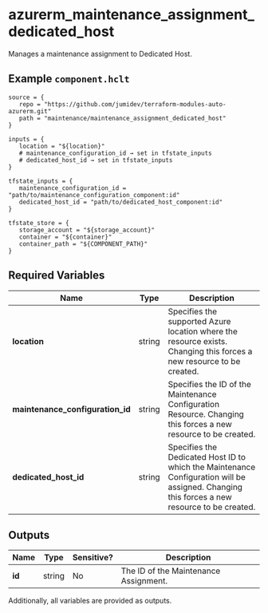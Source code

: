 # azurerm_maintenance_assignment_dedicated_host

Manages a maintenance assignment to Dedicated Host.

## Example `component.hclt`

```hcl
source = {
   repo = "https://github.com/jumidev/terraform-modules-auto-azurerm.git" 
   path = "maintenance/maintenance_assignment_dedicated_host" 
}

inputs = {
   location = "${location}" 
   # maintenance_configuration_id → set in tfstate_inputs
   # dedicated_host_id → set in tfstate_inputs
}

tfstate_inputs = {
   maintenance_configuration_id = "path/to/maintenance_configuration_component:id" 
   dedicated_host_id = "path/to/dedicated_host_component:id" 
}

tfstate_store = {
   storage_account = "${storage_account}" 
   container = "${container}" 
   container_path = "${COMPONENT_PATH}" 
}

```

## Required Variables

| Name | Type |  Description |
| ---- | --------- |  ----------- |
| **location** | string |  Specifies the supported Azure location where the resource exists. Changing this forces a new resource to be created. | 
| **maintenance_configuration_id** | string |  Specifies the ID of the Maintenance Configuration Resource. Changing this forces a new resource to be created. | 
| **dedicated_host_id** | string |  Specifies the Dedicated Host ID to which the Maintenance Configuration will be assigned. Changing this forces a new resource to be created. | 



## Outputs

| Name | Type | Sensitive? | Description |
| ---- | ---- | --------- | --------- |
| **id** | string | No  | The ID of the Maintenance Assignment. | 

Additionally, all variables are provided as outputs.
